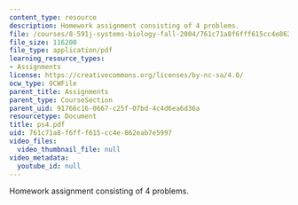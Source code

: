 ```yaml
---
content_type: resource
description: Homework assignment consisting of 4 problems.
file: /courses/8-591j-systems-biology-fall-2004/761c71a8f6fff615cc4e862eab7e5997_ps4.pdf
file_size: 116200
file_type: application/pdf
learning_resource_types:
- Assignments
license: https://creativecommons.org/licenses/by-nc-sa/4.0/
ocw_type: OCWFile
parent_title: Assignments
parent_type: CourseSection
parent_uid: 91766c16-0667-c25f-07bd-4c4d6ea6d36a
resourcetype: Document
title: ps4.pdf
uid: 761c71a8-f6ff-f615-cc4e-862eab7e5997
video_files:
  video_thumbnail_file: null
video_metadata:
  youtube_id: null
---
```

Homework assignment consisting of 4 problems.